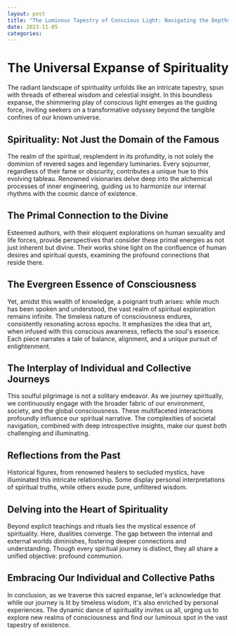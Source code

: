 ```yaml
---
layout: post
title: "The Luminous Tapestry of Conscious Light: Navigating the Depths of Self-Realization"
date: 2023-11-05
categories: 
---
```


# The Universal Expanse of Spirituality

The radiant landscape of spirituality unfolds like an intricate tapestry, spun with threads of ethereal wisdom and celestial insight. In this boundless expanse, the shimmering play of conscious light emerges as the guiding force, inviting seekers on a transformative odyssey beyond the tangible confines of our known universe.

## Spirituality: Not Just the Domain of the Famous

The realm of the spiritual, resplendent in its profundity, is not solely the dominion of revered sages and legendary luminaries. Every sojourner, regardless of their fame or obscurity, contributes a unique hue to this evolving tableau. Renowned visionaries delve deep into the alchemical processes of inner engineering, guiding us to harmonize our internal rhythms with the cosmic dance of existence.

## The Primal Connection to the Divine

Esteemed authors, with their eloquent explorations on human sexuality and life forces, provide perspectives that consider these primal energies as not just inherent but divine. Their works shine light on the confluence of human desires and spiritual quests, examining the profound connections that reside there.

## The Evergreen Essence of Consciousness

Yet, amidst this wealth of knowledge, a poignant truth arises: while much has been spoken and understood, the vast realm of spiritual exploration remains infinite. The timeless nature of consciousness endures, consistently resonating across epochs. It emphasizes the idea that art, when infused with this conscious awareness, reflects the soul's essence. Each piece narrates a tale of balance, alignment, and a unique pursuit of enlightenment.

## The Interplay of Individual and Collective Journeys

This soulful pilgrimage is not a solitary endeavor. As we journey spiritually, we continuously engage with the broader fabric of our environment, society, and the global consciousness. These multifaceted interactions profoundly influence our spiritual narrative. The complexities of societal navigation, combined with deep introspective insights, make our quest both challenging and illuminating.

## Reflections from the Past

Historical figures, from renowned healers to secluded mystics, have illuminated this intricate relationship. Some display personal interpretations of spiritual truths, while others exude pure, unfiltered wisdom.

## Delving into the Heart of Spirituality

Beyond explicit teachings and rituals lies the mystical essence of spirituality. Here, dualities converge. The gap between the internal and external worlds diminishes, fostering deeper connections and understanding. Though every spiritual journey is distinct, they all share a unified objective: profound communion.

## Embracing Our Individual and Collective Paths

In conclusion, as we traverse this sacred expanse, let's acknowledge that while our journey is lit by timeless wisdom, it's also enriched by personal experiences. The dynamic dance of spirituality invites us all, urging us to explore new realms of consciousness and find our luminous spot in the vast tapestry of existence.
